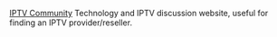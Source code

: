 
[IPTV Community](https://iptv.community/)
Technology and IPTV discussion website, useful for finding an IPTV provider/reseller.
